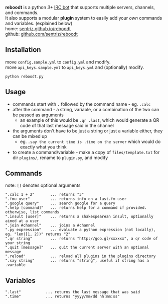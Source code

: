 **reboodt** is a python *3+* [IRC bot](http://en.wikipedia.org/wiki/IRC_bot) that supports multiple servers, channels, and commands.  
It also supports a modular **plugin** system to easily add your *own* commands and variables. (explained below)  
home: [sentriz.github.io/reboodt](http://sentriz.github.io/reboodt)  
github: [github.com/sentriz/reboodt](https://github.com/sentriz/reboodt)

Installation
-----------
move `config.sample.yml` to `config.yml` and modify.  
move `api_keys.sample.yml` to `api_keys.yml` and (optionally) modify.  

    python reboodt.py
    
Usage
-----------
- commands start with `.` followed by the command name - eg. `.calc`
- after the command - a string, variable, or a combination of the two can be passed as arguments
  - an example of this would be `.qr .last`, which would generate a QR code of that last message said in the channel
- the arguments don't have to be just a string or just a variable either, they can be mixed up
  - eg. `.say the current time is .time on the server` which would do exactly what you think
- to create a command/variable - make a copy of `files/template.txt` for dir `plugins/`, rename to `plugin.py`, and modify


Commands
-----------
note: `[]` denotes optional arguments

    ".calc 1 + 2"       ... returns "3"
    ".fmu user"         ... returns info on a last.fm user
    ".google query"     ... search google for a query
    ".help [command]"   ... returns help for a command if provided. otherwise, list commands
    ".insult [user]"    ... returns a shakespearean insult, optionally aimed at a user
    ".join #channel"    ... joins a #channel
    ".py expression"    ... evaluate a python expression (not locally), eg. "len([1, 2])" returns "2"
    ".qr string"        ... returns "http://goo.gl/xxxxxx", a qr code of your string
    ".quit [message]"   ... quit the current server with an optional message
    ".reload"           ... reload all plugins in the plugins directory
    ".say string"       ... returns "string", useful if string has a .variable

Variables
-----------

    ".last"           ... returns the last message that was said
    ".time"           ... returns "yyyy/mm/dd hh:mm:ss"
